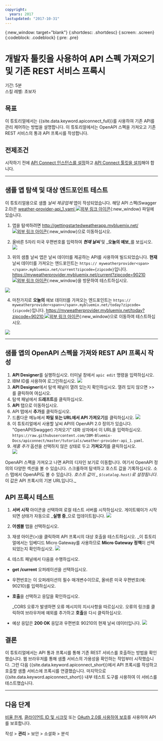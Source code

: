 ```yaml
---
copyright:
  years: 2017
lastupdated: "2017-10-31"
---
```


{:new_window: target="blank"}
{:shortdesc: .shortdesc}
{:screen: .screen}
{:codeblock: .codeblock}
{:pre: .pre}

# 개발자 툴킷을 사용하여 API 스펙 가져오기 및 기존 REST 서비스 프록시
기간: 5분  
스킬 레벨: 초보자  


## 목표
이 튜토리얼에서는 {{site.data.keyword.apiconnect_full}}를 사용하여 기존 API를 관리 제어하는 방법을 설명합니다. 이 튜토리얼에서는 OpenAPI 스펙을 가져오고 기존 REST 서비스의 통과 API 프록시를 작성합니다.

## 전제조건
시작하기 전에 [API Connect 인스턴스를 설정](tut_prereq_set_up_apic_instance.html)하고 [API Connect 툴킷을 설치](tut_prereq_install_toolkit.html)해야 합니다.

---


## 샘플 앱 탐색 및 대상 엔드포인트 테스트

이 튜토리얼용으로 샘플 _날씨 제공업체_ 앱이 작성되었습니다. 해당 API 스펙(Swagger 2.0)은 [weather-provider-api_1.yaml ![외부 링크 아이콘](../../../icons/launch-glyph.svg "외부 링크 아이콘")](https://raw.githubusercontent.com/IBM-Bluemix-Docs/apiconnect/master/tutorials/weather-provider-api_1.yaml){:new_window} 파일에 있습니다.

1. 앱을 탐색하려면 [http://gettingstartedweatherapp.mybluemix.net/ ![외부 링크 아이콘](../../../icons/launch-glyph.svg "외부 링크 아이콘")](http://gettingstartedweatherapp.mybluemix.net/){:new_window}으로 이동하십시오.  
2. 올바른 5자리 미국 우편번호를 입력하여 _**현재 날씨**_ 및 _**오늘의 예보**_를 보십시오.  
![](images/explore-weatherapp-1.png)

3. 위의 샘플 날씨 앱은 날씨 데이터를 제공하는 API를 사용하여 빌드되었습니다. **현재** 날씨 데이터를 가져오는 엔드포인트는 `https:// myweatherprovider<span></span>.mybluemix.net/current?zipcode={zipcode}`입니다. [https://myweatherprovider.mybluemix.net/current?zipcode=90210 ![외부 링크 아이콘](../../../icons/launch-glyph.svg "외부 링크 아이콘")](https://myweatherprovider.mybluemix.net/current?zipcode=90210){:new_window}을 방문하여 테스트하십시오.  

  ![](images/explore-weatherapp-2.png)

4. 마찬가지로 **오늘의** 예보 데이터를 가져오는 엔드포인트는 `https:// myweatherprovider<span></span>.mybluemix.net/today?zipcode={zipcode}`입니다. [https://myweatherprovider.mybluemix.net/today?zipcode=90210 ![외부 링크 아이콘](../../../icons/launch-glyph.svg "외부 링크 아이콘")](https://myweatherprovider.mybluemix.net/today?zipcode=90210){:new_window}으로 이동하여 테스트하십시오.  

  ![](images/explore-weatherapp-3.png)



---

## 샘플 앱의 OpenAPI 스펙을 가져와 REST API 프록시 작성
1. **API Designer**를 실행하십시오. 터미널 창에서 `apic edit` 명령을 입력하십시오.
2. IBM ID를 사용하여 로그인하십시오.
    ![](images/screenshot_apic-edit_login.png)
3. **API Designer**에서 탐색 패널이 열려 있는지 확인하십시오. 열려 있지 않으면 >>를 클릭하여 여십시오.
4. 탐색 패널에서 **드래프트**를 클릭하십시오.
5. **API** 탭으로 이동하십시오.
6. API 탭에서 **추가**를 클릭하십시오.
7. 드롭다운 메뉴에서 **파일 또는 URL에서 API 가져오기**를 클릭하십시오.
   ![](images/toolkit-import-1.png)
8. 이 튜토리얼에서 사용할 날씨 API의 OpenAPI 2.0 정의가 있습니다. "OpenAPI(Swagger) 가져오기" 대화 상자에서 이 URL을 입력하십시오.
`https://raw.githubusercontent.com/IBM-Bluemix-Docs/apiconnect/master/tutorials/weather-provider-api_1.yaml`.
9. _제품 추가_ 옵션을 선택하지 않은 상태로 두고 **가져오기**를 클릭하십시오.  
    ![](images/screenshot_import-url.png)  

OpenAPI 스펙을 가져오고 나면 API의 디자인 보기로 이동합니다. 여기서 OpenAPI 정의의 다양한 섹션을 볼 수 있습니다. 스크롤하여 탐색하고 호스트 값을 기록하십시오. 소스 탭에서 OpenAPI도 볼 수 있습니다. 
_호스트 값이 _ `$(catalog.host)`로 설정됩니다_. 이 값은 API 프록시의 기본 URL입니다._
 


## API 프록시 테스트

1. **서버 시작** 아이콘을 선택하여 로컬 테스트 서버를 시작하십시오. 게이트웨이가 시작되면 상태가 자동으로 _**실행 중**_으로 업데이트됩니다.
    ![](images/screenshot_start-server-1.png)

2. **어셈블** 탭을 선택하십시오.

3. 재생 아이콘(>)을 클릭하여 API 프록시의 대상 호출을 테스트하십시오.
   _이 튜토리얼에서는 임베디드 Micro Gateway를 사용하므로 **Micro Gateway 정책**이 선택되었는지 확인하십시오.
    ![](images/screenshot_test-0.png)

4. 테스트 패널에서 다음을 수행하십시오.
  - **get /current** 오퍼레이션을 선택하십시오.  
  - 우편번호는 이 오퍼레이션의 필수 매개변수이므로, 올바른 미국 우편번호(예: 90210)를 입력하십시오.  
  - **호출**을 선택하고 응답을 확인하십시오.

    _CORS 오류가 발생하면 오류 메시지의 지시사항을 따르십시오. 오류의 링크를 클릭하여 브라우저에 예외를 추가하고 **호출**을 다시 클릭하십시오.
  
  - 예상 응답은 **200 OK** 응답과 우편번호 90210의 현재 날씨 데이터입니다.
    ![](images/screenshot_test-1.png)    


## 결론

이 튜토리얼에서는 API 통과 프록시를 통해 기존 REST 서비스를 호출하는 방법을 확인했습니다. 웹 브라우저를 통해 샘플 서비스의 가용성을 확인하는 작업부터 시작했습니다. 그런 다음 {{site.data.keyword.apiconnect_short}}에서 API 프록시를 작성하고 호출할 샘플 서비스에 프록시를 연결했습니다. 마지막으로 {{site.data.keyword.apiconnect_short}} 내부 테스트 도구를 사용하여 이 서비스를 테스트했습니다.

---

## 다음 단계

[비율 한계](tut_rate_limit.html), [클라이언트 ID 및 시크릿](tut_secure_landing.html) 또는 [OAuth 2.0를 사용하여 보호](tut_secure_oauth_2.html)를 사용하여 API를 보호합니다.

작성 > **관리** > 보안 > 소셜화 > 분석

